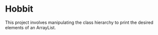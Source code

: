 # Hobbit
This project involves manipulating the class hierarchy to print the desired elements of an ArrayList.
